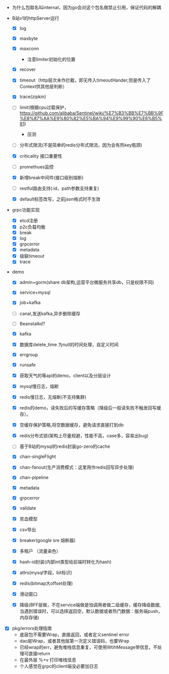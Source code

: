 - 为什么包取名叫internal，因为go会对这个包名做禁止引用，保证代码的解耦

- B站v1的httpServer运行
    - [x] log
    - [x] maxbyte
    - [x] maxconn
        - 注意limiter初始化的位置 
    - [x] recover
    - [x] timeout（http层次未作拦截，即无传入timeoutHander,但是传入了Context供其他层判断）
    - [x] trace(zipkin)
    - [ ] limit(根据cpu过载保护，https://github.com/alibaba/Sentinel/wiki/%E7%B3%BB%E7%BB%9F%E8%87%AA%E9%80%82%E5%BA%94%E9%99%90%E6%B5%81)
        - 压测
    - [ ] 分布式限流(不是简单的redis分布式限流，因为会有热key瓶颈)
    - [x] criticality 接口重要性
    - [ ] promethues监控
    - [x] 新增break中间件(接口级别熔断) 
    - [ ] restful路由支持(:id，path参数支持重复)
    - [x] default标签改写，之前json格式时不生效

    
- grpc功能实现
    - [x] etcd注册
    - [x] p2c负载均衡
    - [x] break
    - [x] log
    - [x] grpcerror
    - [x] metadata
    - [x] 级联timeout
    - [x] trace
    
- demo
    - [x] admin+gorm(share db架构,运营平台微服务共享db，只是权限不同)
    - [x] service+mysql
    - [x] job+kafka
    - [ ] canal,发送kafka,异步删除缓存
    - [ ] Beanstalkd?
    - [x] kafka
    - [x] 数据库delete_time 为null的时间处理，自定义时间
    - [x] errgroup
    - [x] runsafe
    - [x] 获取天气的等api的demo，client以及分层设计
    - [x] mysql慢日志，熔断
    - [x] redis慢日志，无熔断(不支持集群)
    - [x] redis的demo，读失败后的写缓存策略（降级后一般读失败不触发回写缓存）。
    - [x] 空缓存保护策略,将空数据缓存，避免请求直接打到db
    - [x] redis分布式锁(架构上尽量规避，性能不高，case多，容易出bug)
    - [ ] 基于B站的mysql的redis封装go-zero的cache
    - [x] chan-singleFlight
    - [x] chan-fanout(生产消费模式：这里用作redis回写异步处理)
    - [x] chan-pipeline
    - [x] metadata
    - [x] grpcerror
    - [x] validate
    - [x] 贫血模型
    - [x] csv导出
    - [x] breaker(google sre 熔断器)
    - [x] 多租户 （流量染色）
    - [x] hash-id封装(内部int类型给前端时转化为hash)
    - [x] attrs(mysql字段，bit标识)
    - [x] redis(bitmap大offset处理)
    - [x] 滑动窗口
    - [x] 降级(BFF层做，不在service端做是怕调用者做二级缓存，缓存降级数据,当遇到错误时，可以选择返回空，默认数据或者热门数据：服务端push，内存存储)

    
- [x]  pkg/errors处理指南
    - 底层包不需要Wrap，直接返回，或者定义sentinel error
    - dao层Wrap，或者其他层第一次定义错误码，也要Wrap
    - 已经wrap的err，避免堆栈信息重复，可使用WtihMessage带信息，不处理可直接return
    - 在最外层 %+v 打印堆栈信息
    - 个人感觉在grpc的client端没必要加日志